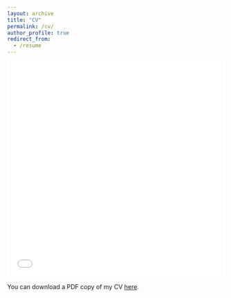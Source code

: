 ```yaml
---
layout: archive
title: "CV"
permalink: /cv/
author_profile: true
redirect_from:
  - /resume
---
```


<iframe src="/files/Tao_CV.pdf" width="100%" height="500" frameborder="no" border="0" marginwidth="0" marginheight="0"></iframe>

You can download a PDF copy of my CV [here](/files/Tao_CV.pdf).

